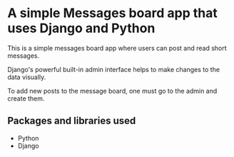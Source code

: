 # A simple Messages board app that uses Django and Python
This is a simple messages board app where users can post and read short messages.

Django's powerful built-in admin interface helps to make changes to the data visually.

To add new posts to the message board, one must go to the admin and create them.

## Packages and libraries used

- Python
- Django
  
